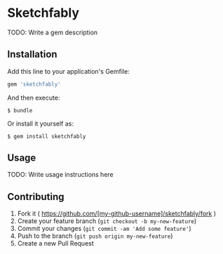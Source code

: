 # Sketchfably

TODO: Write a gem description

## Installation

Add this line to your application's Gemfile:

```ruby
gem 'sketchfably'
```

And then execute:

    $ bundle

Or install it yourself as:

    $ gem install sketchfably

## Usage

TODO: Write usage instructions here

## Contributing

1. Fork it ( https://github.com/[my-github-username]/sketchfably/fork )
2. Create your feature branch (`git checkout -b my-new-feature`)
3. Commit your changes (`git commit -am 'Add some feature'`)
4. Push to the branch (`git push origin my-new-feature`)
5. Create a new Pull Request
